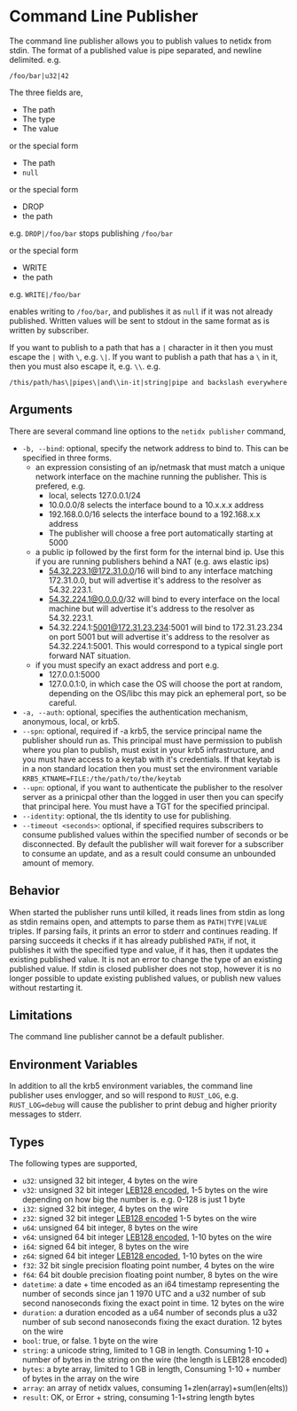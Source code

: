 # Command Line Publisher

The command line publisher allows you to publish values to netidx from
stdin. The format of a published value is pipe separated, and newline
delimited. e.g.

`/foo/bar|u32|42`

The three fields are,
- The path
- The type
- The value

or the special form

- The path
- `null`

or the special form

- DROP
- the path

e.g. `DROP|/foo/bar` stops publishing `/foo/bar`

or the special form

- WRITE
- the path

e.g. `WRITE|/foo/bar`

enables writing to `/foo/bar`, and publishes it as `null` if it was
not already published. Written values will be sent to stdout in the
same format as is written by subscriber.

If you want to publish to a path that has a `|` character in it then
you must escape the `|` with `\`, e.g. `\|`. If you want to publish a
path that has a `\` in it, then you must also escape it,
e.g. `\\`. e.g.

`/this/path/has\|pipes\|and\\in-it|string|pipe and backslash everywhere`

## Arguments

There are several command line options to the `netidx publisher` command,

- `-b, --bind`: optional, specify the network address to bind to. This can
  be specified in three forms.
  - an expression consisting of an ip/netmask that must match a unique
    network interface on the machine running the publisher. This is
    prefered, e.g.
    - local, selects 127.0.0.1/24
    - 10.0.0.0/8 selects the interface bound to a 10.x.x.x address
    - 192.168.0.0/16 selects the interface bound to a 192.168.x.x address
    - The publisher will choose a free port automatically starting at 5000
  - a public ip followed by the first form for the internal bind ip. Use this
    if you are running publishers behind a NAT (e.g. aws elastic ips)
    - 54.32.223.1@172.31.0.0/16 will bind to any interface matching 172.31.0.0,
      but will advertise it's address to the resolver as 54.32.223.1.
    - 54.32.224.1@0.0.0.0/32 will bind to every interface on the local machine
      but will advertise it's address to the resolver as 54.32.223.1.
    - 54.32.224.1:5001@172.31.23.234:5001 will bind to 172.31.23.234 on port 5001
      but will advertise it's address to the resolver as 54.32.224.1:5001. This
      would correspond to a typical single port forward NAT situation.
  - if you must specify an exact address and port e.g.
    - 127.0.0.1:5000
    - 127.0.0.1:0, in which case the OS will choose the port at
      random, depending on the OS/libc this may pick an ephemeral
      port, so be careful.
- `-a, --auth`: optional, specifies the authentication mechanism,
  anonymous, local, or krb5.
- `--spn`: optional, required if -a krb5, the service principal name
  the publisher should run as. This principal must have permission to
  publish where you plan to publish, must exist in your krb5
  infrastructure, and you must have access to a keytab with it's
  credentials. If that keytab is in a non standard location then you
  must set the environment variable
  `KRB5_KTNAME=FILE:/the/path/to/the/keytab`
- `--upn`: optional, if you want to authenticate the publisher to the
  resolver server as a prinicpal other than the logged in user then
  you can specify that principal here. You must have a TGT for the
  specified principal.
- `--identity`: optional, the tls identity to use for publishing.
- `--timeout <seconds>`: optional, if specified requires subscribers
  to consume published values within the specified number of seconds
  or be disconnected. By default the publisher will wait forever for a
  subscriber to consume an update, and as a result could consume an
  unbounded amount of memory.

## Behavior

When started the publisher runs until killed, it reads lines from
stdin as long as stdin remains open, and attempts to parse them as
`PATH|TYPE|VALUE` triples. If parsing fails, it prints an error to
stderr and continues reading. If parsing succeeds it checks if it has
already published `PATH`, if not, it publishes it with the specified
type and value, if it has, then it updates the existing published
value. It is not an error to change the type of an existing published
value. If stdin is closed publisher does not stop, however it is no
longer possible to update existing published values, or publish new
values without restarting it.

## Limitations

The command line publisher cannot be a default publisher.

## Environment Variables

In addition to all the krb5 environment variables, the command line
publisher uses envlogger, and so will respond to `RUST_LOG`,
e.g. `RUST_LOG=debug` will cause the publisher to print debug and
higher priority messages to stderr.

## Types

The following types are supported,
  - `u32`: unsigned 32 bit integer, 4 bytes on the wire
  - `v32`: unsigned 32 bit integer [LEB128 encoded](https://en.wikipedia.org/wiki/LEB128), 1-5 bytes on the wire depending on how big the number is. e.g. 0-128 is just 1 byte
  - `i32`: signed 32 bit integer, 4 bytes on the wire
  - `z32`: signed 32 bit integer [LEB128 encoded](https://en.wikipedia.org/wiki/LEB128) 1-5 bytes on the wire
  - `u64`: unsigned 64 bit integer, 8 bytes on the wire
  - `v64`: unsigned 64 bit integer [LEB128 encoded](https://en.wikipedia.org/wiki/LEB128), 1-10 bytes on the wire
  - `i64`: signed 64 bit integer, 8 bytes on the wire
  - `z64`: signed 64 bit integer [LEB128 encoded](https://en.wikipedia.org/wiki/LEB128), 1-10 bytes on the wire
  - `f32`: 32 bit single precision floating point number, 4 bytes on the wire
  - `f64`: 64 bit double precision floating point number, 8 bytes on the wire
  - `datetime`: a date + time encoded as an i64 timestamp representing
    the number of seconds since jan 1 1970 UTC and a u32 number of sub
    second nanoseconds fixing the exact point in time. 12 bytes on the
    wire
  - `duration`: a duration encoded as a u64 number of seconds plus a u32
    number of sub second nanoseconds fixing the exact duration. 12 bytes on the wire
  - `bool`: true, or false. 1 byte on the wire
  - `string`: a unicode string, limited to 1 GB in length. Consuming 1-10 + number of bytes in the string on the wire (the length is LEB128 encoded)
  - `bytes`: a byte array, limited to 1 GB in length, Consuming 1-10 + number of bytes in the array on the wire
  - `array`: an array of netidx values, consuming 1+zlen(array)+sum(len(elts))
  - `result`: OK, or Error + string, consuming 1-1+string length bytes
